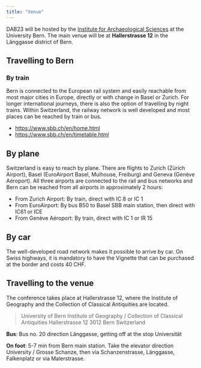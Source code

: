 ```yaml
---
title: "Venue"
---
```


DAB23 will be hosted by the [Institute for Archaeological Sciences](https://www.iaw.unibe.ch/index_ger.html) at the University Bern.
The main venue will be at **Hallerstrasse 12** in the Länggasse district of Bern.

## Travelling to Bern

### By train
Bern is connected to the European rail system and easily reachable from most major cities in Europe, directly or with change in Basel or Zurich. For longer international journeys, there is also the option of travelling by night trains. Within Switzerland, the railway network is well developed and most places can be reached by train or bus.

* https://www.sbb.ch/en/home.html
* https://www.sbb.ch/en/timetable.html

## By plane
Switzerland is easy to reach by plane. There are flights to Zurich (Zürich Airport), Basel (EuroAirport Basel, Mulhouse, Freiburg) and Geneva (Genève Aéroport). All three airports are connected to the rail and bus networks and Bern can be reached from all airports in approximately 2 hours:

* From Zurich Airport: By train, direct with IC 8 or IC 1
* From EuroAirport: By bus B50 to Basel SBB main station, then direct with IC61 or ICE 
* From Genève Aéroport: By train, direct with IC 1 or IR 15

## By car
The well-developed road network makes it possible to arrive by car. On Swiss highways, it is mandatory to have the Vignette that can be purchased at the border and costs 40 CHF.

## Travelling to the venue
The conference takes place at Hallerstrasse 12, where the Institute of Geography and the Collection of Classical Antiquities are located.

> University of Bern
> Institute of Geography / Collection of Classical Antiquities
> Hallerstrasse 12
> 3012 Bern
> Switzerland

**Bus**: Bus no. 20 direction Länggasse, getting off at the stop Universität 

**On foot**: 5-7 min from Bern main station. Take the elevator direction University / Grosse Schanze, then via Schanzenstrasse, Länggasse, Falkenplatz or via Malerstrasse.

